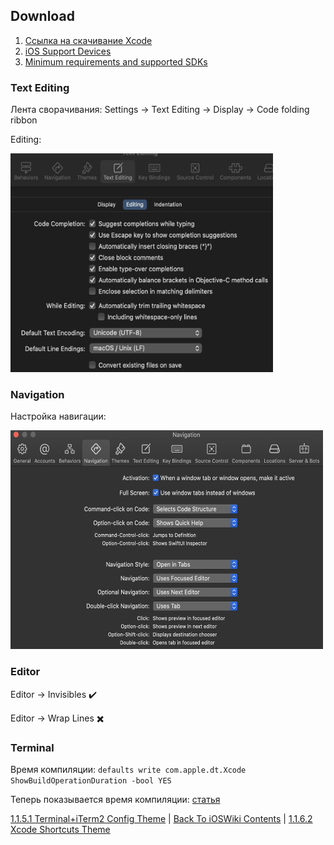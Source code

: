 ## Download

1. [Ссылка на скачивание Xcode](https://xcodereleases.com/)
2. [iOS Support Devices](https://github.com/filsv/iOSDeviceSupport)
3. [Minimum requirements and supported SDKs](https://developer.apple.com/support/xcode/)

### Text Editing

Лента сворачивания: Settings -> Text Editing -> Display -> Code folding ribbon

Editing:

<img src="https://github.com/eldaroid/pictures/blob/master/iOSWiki/TextEditing-Editing.jpeg?raw=true" alt="alt text" width="420" height="350">


### Navigation 
Настройка навигации:

<img src="https://github.com/eldaroid/pictures/blob/master/other/navigation_Xcode.png?raw=true" alt="alt text" width="500" height="350">

### Editor

Editor -> Invisibles :heavy_check_mark:

Editor -> Wrap Lines :heavy_multiplication_x:

### Terminal

Время компиляции: `defaults write com.apple.dt.Xcode ShowBuildOperationDuration -bool YES`

Теперь показывается время компиляции: [статья](https://flexiple.com/ios/xcode-build-optimization-a-definitive-guide/#:~:text=Note%201)

[1.1.5.1 Terminal+iTerm2 Config Theme](../1.1.5%20Terminal+iTerm2/1.1.5.1%20HowToUseCustomProfileFiles.md) | [Back To iOSWiki Contents](https://github.com/eldaroid/iOSWiki) | [1.1.6.2 Xcode Shortcuts Theme](./1.1.6.2%20Shortcuts.md)